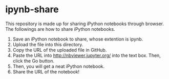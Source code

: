 # ipynb-share
This repository is made up for sharing iPython notebooks through browser. The followings are how to share iPython notebooks.
1. Save an iPython notebook to share, whose extention is ipynb.
2. Upload the file into this directory.
3. Copy the URL of the uploaded file in GitHub.
4. Paste the URL into http://nbviewer.jupyter.org/ into the text box. Then, click the Go button.
5. Then, you will get a neat iPython notebook.
6. Share the URL of the notebook!
